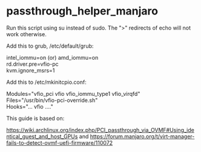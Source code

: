 # passthrough_helper_manjaro

Run this script using su instead of sudo. The ">" redirects of echo will not work otherwise. 


Add this to grub, /etc/default/grub:

intel_iommu=on (or) amd_iommu=on\
rd.driver.pre=vfio-pc\
kvm.ignore_msrs=1


Add this to /etc/mkinitcpio.conf:

Modules="vfio_pci vfio vfio_iommu_type1 vfio_virqfd"\
Files="/usr/bin/vfio-pci-override.sh"\
Hooks="... vfio ...."


This guide is based on: 

https://wiki.archlinux.org/index.php/PCI_passthrough_via_OVMF#Using_identical_guest_and_host_GPUs
and
https://forum.manjaro.org/t/virt-manager-fails-to-detect-ovmf-uefi-firmware/110072
